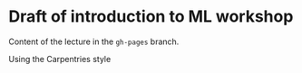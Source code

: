 # Draft of introduction to ML workshop
 
Content of the lecture in the `gh-pages` branch.

Using the Carpentries style
